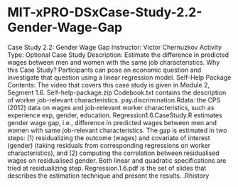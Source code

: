 # MIT-xPRO-DSxCase-Study-2.2-Gender-Wage-Gap
Case Study 2.2: Gender Wage Gap Instructor: Victor Chernuzkov Activity Type: Optional  Case Study Description: Estimate the difference in predicted wages between men and women with the same job characteristics. Why this Case Study? Participants can pose an economic question and investigate that question using a linear regression model. Self-Help Package Contents:   The video that covers this case study is given in Module 2, Segment 1.6.  Self-help-package.zip  Codebook.txt contains the description of worker job-relevant characteristics. pay.discrimination.Rdata: the CPS (2012) data on wages and job-relevant worker characteristics, such as experience exp, gender, education. Regression1.6.CaseStudy.R estimates gender wage gap, i.e., difference in predicted wages between men and women with same job-relevant characteristics. The gap is estimated in two steps: (1) residualizing the outcome (wages) and covariate of interest (gender) (taking residuals from corresponding regressions on worker characteristics), and (2) computing the correlation between residualised wages on residualised gender. Both linear and quadratic specifications are tried at residualizing step. Regression.1.6.pdf is the set of slides that describes the estimation technique and present the results. .Rhistory
